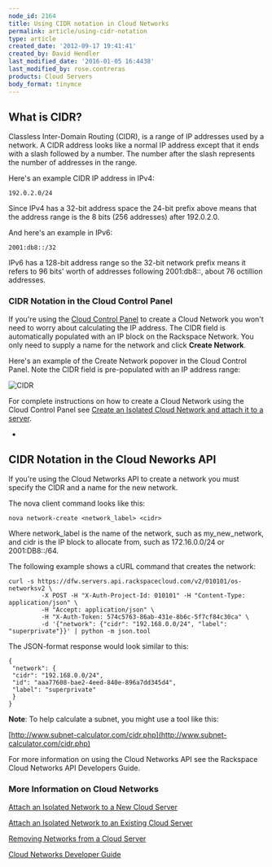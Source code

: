 ```yaml
---
node_id: 2164
title: Using CIDR notation in Cloud Networks
permalink: article/using-cidr-notation
type: article
created_date: '2012-09-17 19:41:41'
created_by: David Hendler
last_modified_date: '2016-01-05 16:4438'
last_modified_by: rose.contreras
products: Cloud Servers
body_format: tinymce
---
```


What is CIDR?
-------------

Classless Inter-Domain Routing (CIDR), is a range of IP addresses used
by a network. A CIDR address looks like a normal IP address except that
it ends with a slash followed by a number. The number after the slash
represents the number of addresses in the range.

Here's an example CIDR IP address in IPv4:

    192.0.2.0/24 

Since IPv4 has a 32-bit address space the 24-bit prefix above means that
the address range is the 8 bits (256 addresses) after 192.0.2.0.

And here's an example in IPv6:

    2001:db8::/32

IPv6 has a 128-bit address range so the 32-bit network prefix means it
refers to 96 bits' worth of addresses following 2001:db8::, about 76
octillion addresses. 

### CIDR Notation in the Cloud Control Panel

If you're using the [Cloud Control Panel](http://mycloud.rackspace.com)
to create a Cloud Network you won't need to worry about calculating the
IP address. The CIDR field is automatically populated with an IP block
on the Rackspace Network. You only need to supply a name for the network
and click **Create Network**.

Here's an example of the Create Network popover in the Cloud Control
Panel. Note the CIDR field is pre-populated with an IP address range:

![CIDR](http://www.rackspace.com/knowledge_center/sites/default/files/field/image/CreateNetworkCIDRExample2.png)

For complete instructions on how to create a Cloud Network using the
Cloud Control Panel see [Create an Isolated Cloud Network and attach it
to a
server](http://www.rackspace.com/knowledge_center/article/create-an-isolated-cloud-network-and-attach-it-to-a-server "Create an Isolated Cloud Network and attach it to a server").

 
-

CIDR Notation in the Cloud Neworks API
--------------------------------------

If you're using the Cloud Networks API to create a network you must
specify the CIDR and a name for the new network.

The nova client command looks like this:

    nova network-create <network_label> <cidr>

Where network\_label is the name of the network, such as
my\_new\_network, and cidr is the IP block to allocate from, such as
172.16.0.0/24 or 2001:DB8::/64.

The following example shows a cURL command that creates the network:

    curl -s https://dfw.servers.api.rackspacecloud.com/v2/010101/os-networksv2 \
             -X POST -H "X-Auth-Project-Id: 010101" -H "Content-Type: application/json" \
             -H "Accept: application/json" \
             -H "X-Auth-Token: 574c5763-86ab-431e-8b6c-5f7cf84c30ca" \
             -d '{"network": {"cidr": "192.168.0.0/24", "label": "superprivate"}}' | python -m json.tool

The JSON-format response would look similar to this:

    {
     "network": {
     "cidr": "192.168.0.0/24", 
     "id": "aaa77608-bae2-4eed-840e-896a7dd345d4", 
     "label": "superprivate"
     }
    }

**Note**: To help calculate a subnet, you might use a tool like this:

[http://www.subnet-calculator.com/cidr.php](http://www.subnet-calculator.com/cidr.php)

For more information on using the Cloud Networks API see the Rackspace
Cloud Networks API Developers Guide.

### More Information on Cloud Networks

[Attach an Isolated Network to a New Cloud
Server](http://www.rackspace.com/knowledge_center/article/create-an-isolated-cloud-network "Attach an Isolated Network to a New Cloud Server")

[Attach an Isolated Network to an Existing Cloud
Server](http://www.rackspace.com/knowledge_center/article/attach-a-cloud-network-to-an-existing-cloud-server "Attach an Isolated Network to an Existing Cloud Server")

[Removing Networks from a Cloud
Server](http://www.rackspace.com/knowledge_center/article/rmoving-networks-from-a-cloud-server "Removing Networks from a Cloud Server")

[Cloud Networks Developer
Guide](http://docs.rackspace.com/servers/api/v2/cn-devguide/content/ch_overview.html "Cloud Networks Developer Guide")

 

